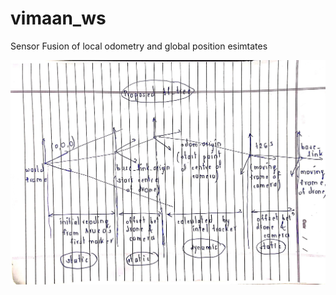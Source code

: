 # vimaan_ws
Sensor Fusion of local odometry and global position esimtates

<div align='centre'>
  <img src='new_tf_tree.jpg' width='800px' align='centre'>
</div>
